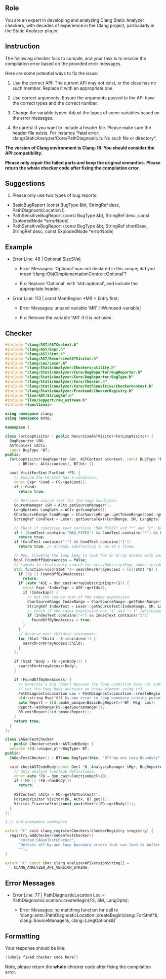 ## Role

You are an expert in developing and analyzing Clang Static Analyzer checkers, with decades of experience in the Clang project, particularly in the Static Analyzer plugin.

## Instruction

The following checker fails to compile, and your task is to resolve the compilation error based on the provided error messages.

Here are some potential ways to fix the issue:

1. Use the correct API: The current API may not exist, or the class has no such member. Replace it with an appropriate one.

2. Use correct arguments: Ensure the arguments passed to the API have the correct types and the correct number.

3. Change the variable types: Adjust the types of some variables based on the error messages.

4. Be careful if you want to include a header file. Please make sure the header file exists. For instance "fatal error: clang/StaticAnalyzer/Core/PathDiagnostic.h: No such file or directory".

**The version of Clang environment is Clang-18. You should consider the API compatibility.**

**Please only repair the failed parts and keep the original semantics.**
**Please return the whole checker code after fixing the compilation error.**

## Suggestions

1. Please only use two types of bug reports:
  - BasicBugReport (const BugType &bt, StringRef desc, PathDiagnosticLocation l)
  - PathSensitiveBugReport (const BugType &bt, StringRef desc, const ExplodedNode *errorNode)
  - PathSensitiveBugReport (const BugType &bt, StringRef shortDesc, StringRef desc, const ExplodedNode *errorNode)

## Example

- Error Line: 48 |   Optional<DefinedOrUnknownSVal> SizeSVal; 

  - Error Messages: ‘Optional’ was not declared in this scope; did you mean ‘clang::ObjCImplementationControl::Optional’? 

  - Fix: Replace 'Optional<DefinedOrUnknownSVal>' with 'std::optional<DefinedOrUnknownSVal>', and include the appropriate header. 

- Error Line: 113 |     const MemRegion *MR = Entry.first;

    - Error Messages: unused variable ‘MR’ [-Wunused-variable]

    - Fix: Remove the variable 'MR' if it is not used.

## Checker

```cpp
#include "clang/AST/ASTContext.h"
#include "clang/AST/Expr.h"
#include "clang/AST/Stmt.h"
#include "clang/AST/RecursiveASTVisitor.h"
#include "clang/Lex/Lexer.h"
#include "clang/StaticAnalyzer/Checkers/utility.h"
#include "clang/StaticAnalyzer/Core/BugReporter/BugReporter.h"
#include "clang/StaticAnalyzer/Core/BugReporter/BugType.h"
#include "clang/StaticAnalyzer/Core/Checker.h"
#include "clang/StaticAnalyzer/Core/PathSensitive/CheckerContext.h"
#include "clang/StaticAnalyzer/Frontend/CheckerRegistry.h"
#include "llvm/ADT/StringRef.h"
#include "llvm/Support/raw_ostream.h"
#include <functional>

using namespace clang;
using namespace ento;

namespace {

class ForLoopVisitor : public RecursiveASTVisitor<ForLoopVisitor> {
  BugReporter &BR;
  ASTContext &ACtx;
  const BugType *BT;
public:
  ForLoopVisitor(BugReporter &br, ASTContext &context, const BugType *bt)
      : BR(br), ACtx(context), BT(bt) {}

  bool VisitForStmt(ForStmt *FS) {
    // Ensure the ForStmt has a condition.
    const Expr *Cond = FS->getCond();
    if (!Cond)
      return true;
    
    // Retrieve source text for the loop condition.
    SourceManager &SM = ACtx.getSourceManager();
    LangOptions LangOpts = ACtx.getLangOpts();
    CharSourceRange CondRange = CharSourceRange::getTokenRange(Cond->getSourceRange());
    StringRef CondText = Lexer::getSourceText(CondRange, SM, LangOpts);

    // Check if condition text contains "MAX_PIPES" and "*" and "2", but does NOT contain "- 1"
    if (!(CondText.contains("MAX_PIPES") && CondText.contains("*") && CondText.contains("2")))
      return true;
    if (CondText.contains("-") && CondText.contains("1"))
      return true; // Already subtracting 1, so it's fixed.

    // Now, traverse the loop body to look for an array access with index "i + 1".
    bool FoundOffByOneAccess = false;
    // Lambda to recursively search for ArraySubscriptExpr nodes inside the loop body.
    std::function<void(Stmt *)> searchForArrayAccess = [&](Stmt *S) {
      if (!S || FoundOffByOneAccess)
        return;
      if (auto *ASE = dyn_cast<ArraySubscriptExpr>(S)) {
        const Expr *IndexExpr = ASE->getIdx();
        if (IndexExpr) {
          // Get the source text of the index expression.
          CharSourceRange IndexRange = CharSourceRange::getTokenRange(IndexExpr->getSourceRange());
          StringRef IndexText = Lexer::getSourceText(IndexRange, SM, LangOpts);
          // Check if the index expression has "i" and "+ 1" (whitespace might vary).
          if (IndexText.contains("+") && IndexText.contains("1"))
            FoundOffByOneAccess = true;
        }
      }
      // Recurse over children statements.
      for (Stmt *Child : S->children()) {
        searchForArrayAccess(Child);
      }
    };

    if (Stmt *Body = FS->getBody()) {
      searchForArrayAccess(Body);
    }

    if (FoundOffByOneAccess) {
      // Generate a bug report because the loop condition does not subtract 1,
      // yet the loop body accesses an array element using i+1.
      PathDiagnosticLocation Loc = PathDiagnosticLocation::createBegin(FS, SM, LangOpts);
      std::string Msg("Off-by-one error in loop boundary causing potential buffer overflow");
      auto Report = std::make_unique<BasicBugReport>(*BT, Msg, Loc);
      Report->addRange(FS->getSourceRange());
      BR.emitReport(std::move(Report));
    }
    return true;
  }
};

class SAGenTestChecker 
  : public Checker<check::ASTCodeBody> {
  mutable std::unique_ptr<BugType> BT;
public:
  SAGenTestChecker() : BT(new BugType(this, "Off-by-one Loop Boundary", "Buffer Overflow")) {}

  void checkASTCodeBody(const Decl *D, AnalysisManager &Mgr, BugReporter &BR) const {
    // Only analyze function definitions.
    const auto *FD = dyn_cast<FunctionDecl>(D);
    if (!FD || !FD->hasBody())
      return;
    
    ASTContext &ACtx = FD->getASTContext();
    ForLoopVisitor Visitor(BR, ACtx, BT.get());
    Visitor.TraverseStmt(const_cast<Stmt*>(FD->getBody()));
  }
};

} // end anonymous namespace

extern "C" void clang_registerCheckers(CheckerRegistry &registry) {
  registry.addChecker<SAGenTestChecker>(
      "custom.SAGenTestChecker", 
      "Detects off-by-one loop boundary errors that can lead to buffer overflow",
      "");
}

extern "C" const char clang_analyzerAPIVersionString[] =
    CLANG_ANALYZER_API_VERSION_STRING;

```

## Error Messages 

- Error Line: 77 |       PathDiagnosticLocation Loc = PathDiagnosticLocation::createBegin(FS, SM, LangOpts);

	- Error Messages: no matching function for call to ‘clang::ento::PathDiagnosticLocation::createBegin(clang::ForStmt*&, clang::SourceManager&, clang::LangOptions&)’



## Formatting 

Your response should be like: 

```cpp
{{whole fixed checker code here}}
```

Note, please return the **whole** checker code after fixing the compilation error.